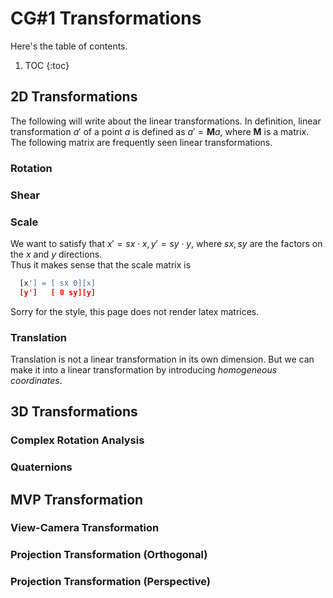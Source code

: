 # CG#1 Transformations

Here's the table of contents. 

1. TOC
{:toc}

## 2D Transformations
The following will write about the linear transformations. In definition, linear transformation $a'$ of a point $a$ is defined as $a' = \mathbf{M}a$, where $\mathbf{M}$ is a matrix. The following matrix are frequently seen linear transformations.
### Rotation
### Shear
### Scale
We want to satisfy that $x' = sx\cdot x , y'=sy\cdot y$, where $sx, sy$ are the factors on the $x$ and $y$ directions. \
Thus it makes sense that the scale matrix is 

```python
  [x'] = [ sx 0][x]
  [y']   [ 0 sy][y]  
```
Sorry for the style, this page does not render latex matrices.

### Translation
Translation is not a linear transformation in its own dimension. But we can make it into a linear transformation by introducing *homogeneous coordinates*.

## 3D Transformations
### Complex Rotation Analysis
### Quaternions

## MVP Transformation
### View-Camera Transformation
### Projection Transformation (Orthogonal)
### Projection Transformation (Perspective)
